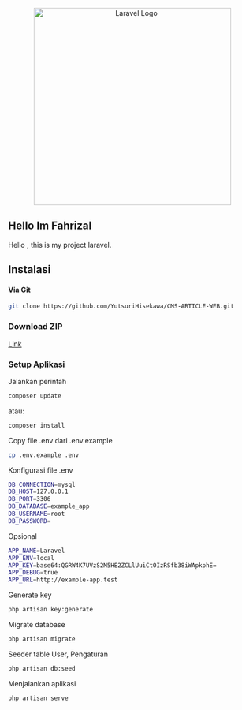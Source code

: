 <p align="center"><a href="https://yutsurihisekawa.github.io/PortofolioFahrizal/" target="_blank"><img src="https://images-wixmp-ed30a86b8c4ca887773594c2.wixmp.com/f/499c570b-7931-4a84-9121-8c4a1c02a470/dfyq34u-9b8f0a02-18bd-4343-ae1a-d6acae746378.png?token=eyJ0eXAiOiJKV1QiLCJhbGciOiJIUzI1NiJ9.eyJzdWIiOiJ1cm46YXBwOjdlMGQxODg5ODIyNjQzNzNhNWYwZDQxNWVhMGQyNmUwIiwiaXNzIjoidXJuOmFwcDo3ZTBkMTg4OTgyMjY0MzczYTVmMGQ0MTVlYTBkMjZlMCIsIm9iaiI6W1t7InBhdGgiOiJcL2ZcLzQ5OWM1NzBiLTc5MzEtNGE4NC05MTIxLThjNGExYzAyYTQ3MFwvZGZ5cTM0dS05YjhmMGEwMi0xOGJkLTQzNDMtYWUxYS1kNmFjYWU3NDYzNzgucG5nIn1dXSwiYXVkIjpbInVybjpzZXJ2aWNlOmZpbGUuZG93bmxvYWQiXX0.jRuVhS8Ftl40m_5ocqLl0mfqmQu7ydEM_BPTEfa1Mz0" width="400" alt="Laravel Logo"></a></p>

## Hello Im Fahrizal

Hello , this is my project laravel.


## Instalasi
#### Via Git
```bash
git clone https://github.com/YutsuriHisekawa/CMS-ARTICLE-WEB.git
```

### Download ZIP
[Link](https://github.com/YutsuriHisekawa/CMS-ARTICLE-WEB/archive/refs/heads/main.zip)

### Setup Aplikasi
Jalankan perintah 
```bash
composer update
```
atau:
```bash
composer install
```
Copy file .env dari .env.example
```bash
cp .env.example .env
```
Konfigurasi file .env
```bash
DB_CONNECTION=mysql
DB_HOST=127.0.0.1
DB_PORT=3306
DB_DATABASE=example_app
DB_USERNAME=root
DB_PASSWORD=
```
Opsional
```bash
APP_NAME=Laravel
APP_ENV=local
APP_KEY=base64:QGRW4K7UVzS2M5HE2ZCLlUuiCtOIzRSfb38iWApkphE=
APP_DEBUG=true
APP_URL=http://example-app.test
```
Generate key
```bash
php artisan key:generate
```
Migrate database
```bash
php artisan migrate
```
Seeder table User, Pengaturan
```bash
php artisan db:seed
```
Menjalankan aplikasi
```bash
php artisan serve